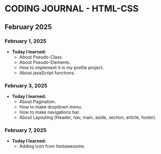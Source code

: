 # CODING JOURNAL - HTML-CSS

## February 2025
### February 1, 2025
- **Today I learned:** 
  - About Pseudo-Class.
  - About Pseudo-Elements.
  - How to implement it in my profile project.
  - About javaScript functions.

### February 3, 2025
- **Today I learned:** 
  - About Pagination.
  - How to make dropdown menu.
  - How to make navigations bar.
  - About Layouting (Header, nav, main, aside, section, article, footer).

### February 7, 2025
- **Today I learned:**
  - Adding icon from fontawesome.